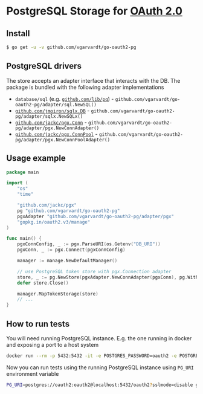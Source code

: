 # PostgreSQL Storage for [OAuth 2.0](https://github.com/go-oauth2/oauth2)

## Install

```bash
$ go get -u -v github.com/vgarvardt/go-oauth2-pg
```

## PostgreSQL drivers

The store accepts an adapter interface that interacts with the DB. The package is bundled with the following adapter implementations

- `database/sql` (e.g. [`github.com/lib/pq`](https://github.com/lib/pq)) - `github.com/vgarvardt/go-oauth2-pg/adapter/sql.NewSQL()`
- [`github.com/jmoiron/sqlx.DB`](https://github.com/jmoiron/sqlx) - `github.com/vgarvardt/go-oauth2-pg/adapter/sqlx.NewSQLx()`
- [`github.com/jackc/pgx.Conn`](https://github.com/jackc/pgx) - `github.com/vgarvardt/go-oauth2-pg/adapter/pgx.NewConnAdapter()`
- [`github.com/jackc/pgx.ConnPool`](https://github.com/jackc/pgx) - `github.com/vgarvardt/go-oauth2-pg/adapter/pgx.NewConnPoolAdapter()`

## Usage example

```go
package main

import (
	"os"
	"time"

	"github.com/jackc/pgx"
	pg "github.com/vgarvardt/go-oauth2-pg"
	pgxAdapter "github.com/vgarvardt/go-oauth2-pg/adapter/pgx"
	"gopkg.in/oauth2.v3/manage"
)

func main() {
	pgxConnConfig, _ := pgx.ParseURI(os.Getenv("DB_URI"))
	pgxConn, _ := pgx.Connect(pgxConnConfig)

	manager := manage.NewDefaultManager()

	// use PostgreSQL token store with pgx.Connection adapter
	store, _ := pg.NewStore(pgxAdapter.NewConnAdapter(pgxConn), pg.WithGCInterval(time.Minute))
	defer store.Close()

	manager.MapTokenStorage(store)
	// ...
}
```

## How to run tests

You will need running PostgreSQL instance. E.g. the one running in docker and exposing a port to a host system

```bash
docker run --rm -p 5432:5432 -it -e POSTGRES_PASSWORD=oauth2 -e POSTGRES_USER=oauth2 -e POSTGRES_DB=oauth2 postgres:10
```

Now you can run tests using the running PostgreSQL instance using `PG_URI` environment variable

```bash
PG_URI=postgres://oauth2:oauth2@localhost:5432/oauth2?sslmode=disable go test -cover ./...
```
